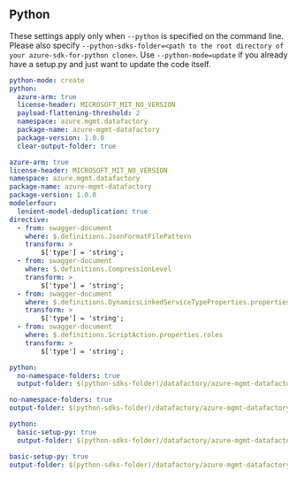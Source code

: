 ## Python

These settings apply only when `--python` is specified on the command line.
Please also specify `--python-sdks-folder=<path to the root directory of your azure-sdk-for-python clone>`.
Use `--python-mode=update` if you already have a setup.py and just want to update the code itself.

``` yaml $(python) && !$(track2)
python-mode: create
python:
  azure-arm: true
  license-header: MICROSOFT_MIT_NO_VERSION
  payload-flattening-threshold: 2
  namespace: azure.mgmt.datafactory
  package-name: azure-mgmt-datafactory
  package-version: 1.0.0
  clear-output-folder: true
```

``` yaml $(python) && $(track2)
azure-arm: true
license-header: MICROSOFT_MIT_NO_VERSION
namespace: azure.mgmt.datafactory
package-name: azure-mgmt-datafactory
package-version: 1.0.0
modelerfour:
  lenient-model-deduplication: true
directive:
  - from: swagger-document
    where: $.definitions.JsonFormatFilePattern
    transform: >
        $['type'] = 'string';
  - from: swagger-document
    where: $.definitions.CompressionLevel
    transform: >
        $['type'] = 'string'; 
  - from: swagger-document
    where: $.definitions.DynamicsLinkedServiceTypeProperties.properties.servicePrincipalCredentialType
    transform: >
        $['type'] = 'string'; 
  - from: swagger-document
    where: $.definitions.ScriptAction.properties.roles
    transform: >
        $['type'] = 'string'; 

```

``` yaml $(python) && $(python-mode) == 'update' && !$(track2)
python:
  no-namespace-folders: true
  output-folder: $(python-sdks-folder)/datafactory/azure-mgmt-datafactory/azure/mgmt/datafactory
```

``` yaml $(python) && $(python-mode) == 'update' && $(track2)
no-namespace-folders: true
output-folder: $(python-sdks-folder)/datafactory/azure-mgmt-datafactory/azure/mgmt/datafactory
```

``` yaml $(python) && $(python-mode) == 'create' && !$(track2)
python:
  basic-setup-py: true
  output-folder: $(python-sdks-folder)/datafactory/azure-mgmt-datafactory
```

``` yaml $(python) && $(python-mode) == 'create' && $(track2)
basic-setup-py: true
output-folder: $(python-sdks-folder)/datafactory/azure-mgmt-datafactory
```